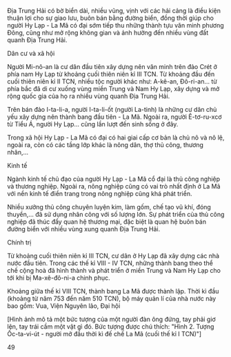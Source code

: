 Địa Trung Hải có bờ biển dài, nhiều vũng, vịnh với các hải cảng là điều kiện thuận lợi cho sự giao lưu, buôn bán bằng đường biển, đồng thời giúp cho người Hy Lạp - La Mã có đại sớm tiếp thu những thành tựu văn minh phương Đông, cũng như mở rộng không gian và ảnh hưởng đến nhiều vùng đất quanh Địa Trung Hải.

Dân cư và xã hội

Người Mi-nô-an là cư dân đầu tiên xây dựng nên văn minh trên đảo Crét ở phía nam Hy Lạp từ khoảng cuối thiên niên kỉ III TCN. Từ khoảng đầu đến cuối thiên niên kỉ II TCN, nhiều tộc người khác như: A-kê-an, Đô-ri-an... từ phía bắc đã di cư xuống vùng miền Trung và Nam Hy Lạp, xây dựng và mở rộng quốc gia của họ ra nhiều vùng quanh Địa Trung Hải.

Trên bán đảo I-ta-li-a, người I-ta-li-ốt (người La-tinh) là những cư dân chủ yếu xây dựng nên thành bang đầu tiên - La Mã. Ngoài ra, người Ê-tơ-ru-xcơ từ Tiểu Á, người Hy Lạp... cũng lần lượt đến sinh sống ở đây.

Trong xã hội Hy Lạp - La Mã có đại có hai giai cấp cơ bản là chủ nô và nô lệ, ngoài ra, còn có các tầng lớp khác là nông dân, thợ thủ công, thương nhân,...

Kinh tế

Ngành kinh tế chủ đạo của người Hy Lạp - La Mã cổ đại là thủ công nghiệp và thương nghiệp. Ngoài ra, nông nghiệp cũng có vai trò nhất định ở La Mã với nền kinh tế điền trang trong nông nghiệp cũng khá phát triển.

Nhiều xưởng thủ công chuyên luyện kim, làm gốm, chế tạo vũ khí, đóng thuyền,... đã sử dụng nhân công với số lượng lớn. Sự phát triển của thủ công nghiệp đã thúc đẩy quan hệ thương mại, đặc biệt là quan hệ buôn bán đường biển với nhiều vùng xung quanh Địa Trung Hải.

Chính trị

Từ khoảng cuối thiên niên kỉ III TCN, cư dân ở Hy Lạp đã xây dựng các nhà nước đầu tiên. Trong các thế kỉ VIII - IV TCN, những thành bang theo thể chế cộng hoà đã hình thành và phát triển ở miền Trung và Nam Hy Lạp cho tới khi bị Ma-xê-đô-ni-a chinh phục.

Khoảng giữa thế kỉ VIII TCN, thành bang La Mã được thành lập. Thời kì đầu (khoảng từ năm 753 đến năm 510 TCN), bộ máy quản lí của nhà nước này bao gồm: Vua, Viện Nguyên lão, Đại hội

[Hình ảnh mô tả một bức tượng của một người đàn ông đứng, tay phải giơ lên, tay trái cầm một vật gì đó. Bức tượng được chú thích: "Hình 2. Tượng Ốc-ta-vi-út - người mở đầu thời kì đế chế La Mã (cuối thế kỉ I TCN)"]

49